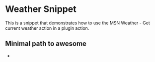 # Weather Snippet

This is a snippet that demonstrates how to use the MSN Weather - Get current weather action in a plugin action.

## Minimal path to awesome

*
